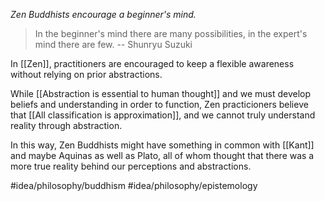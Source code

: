 *Zen Buddhists encourage a beginner's mind.* 

> In the beginner's mind there are many possibilities, in the expert's mind there are few.
> -- Shunryu Suzuki

In [[Zen]], practitioners are encouraged to keep a flexible awareness without relying on prior abstractions. 

While [[Abstraction is essential to human thought]] and we must develop beliefs and understanding in order to function, Zen practicioners believe that [[All classification is approximation]], and we cannot truly understand reality through abstraction. 

In this way, Zen Buddhists might have something in common with [[Kant]] and maybe Aquinas as well as Plato, all of whom thought that there was a more true reality behind our perceptions and abstractions. 

#idea/philosophy/buddhism 
#idea/philosophy/epistemology 